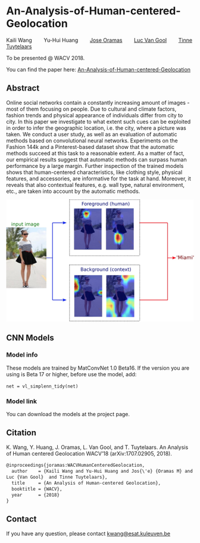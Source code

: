 # An-Analysis-of-Human-centered-Geolocation
Kaili Wang&nbsp;&nbsp;&nbsp;&nbsp;&nbsp;&nbsp;&nbsp;&nbsp;Yu-Hui Huang&nbsp;&nbsp;&nbsp;&nbsp;&nbsp;&nbsp;&nbsp;&nbsp;[Jose Oramas](http://homes.esat.kuleuven.be/~joramas/)&nbsp;&nbsp;&nbsp;&nbsp;&nbsp;&nbsp;&nbsp;&nbsp;[Luc Van Gool](https://www.kuleuven.be/wieiswie/en/person/00011315)&nbsp;&nbsp;&nbsp;&nbsp;&nbsp;&nbsp;&nbsp;&nbsp;[Tinne Tuytelaars](https://homes.esat.kuleuven.be/~tuytelaa/)
>  
To be presented @ WACV 2018.
> 
You can find the paper here:
[An-Analysis-of-Human-centered-Geolocation](https://arxiv.org/abs/1707.02905)
## Abstract
Online social networks contain a constantly increasing amount of images - most of them focusing on people. Due to cultural and climate factors, fashion trends and physical appearance of individuals differ from city to city. In this paper we investigate to what extent such cues can be exploited in order to infer the geographic location, i.e. the city, where a picture was taken. We conduct a user study, as well as an evaluation of automatic methods based on convolutional neural networks. Experiments on the Fashion 144k and a Pinterest-based dataset show that the automatic methods succeed at this task to a reasonable extent. As a matter of fact, our empirical results suggest that automatic methods can surpass human performance by a large margin. Further inspection of the trained models shows that human-centered characteristics, like clothing style, physical features, and accessories, are informative for the task at hand. Moreover, it reveals that also contextual features, e.g. wall type, natural environment, etc., are taken into account by the automatic methods.

<p align="center">
  <img src="https://github.com/shadowwkl/An-Analysis-of-Human-centered-Geolocation/blob/master/teaser.jpg" width="600">
</p>

## CNN Models
### Model info
These models are trained by MatConvNet 1.0 Beta16. If the version you are using is Beta 17 or higher, before use the model, add:
> 
`net = vl_simplenn_tidy(net)`
### Model link
You can download the models at the project page. 

## Citation
K. Wang, Y. Huang, J. Oramas, L. Van Gool, and T. Tuytelaars. An Analysis of Human centered Geolocation WACV’18 (arXiv:1707.02905, 2018).

```
@inproceedings{joramas:WACVHumanCenteredGeolocation,
  author    = {Kaili Wang and Yu-Hui Huang and Jos{\'e} {Oramas M} and Luc {Van Gool}  and Tinne Tuytelaars},             
  title     = {An Analysis of Human-centered Geolocation},
  booktitle = {WACV},
  year      = {2018}
} 
```


## Contact
If you have any question, please contact kwang@esat.kuleuven.be
